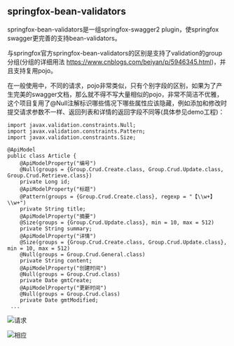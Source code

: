 ﻿## springfox-bean-validators
springfox-bean-validators是一组springfox-swagger2 plugin，使springfox swagger更完善的支持bean-validators。

与springfox官方springfox-bean-validators的区别是支持了validation的group分组(分组的详细用法 https://www.cnblogs.com/beiyan/p/5946345.html)，并且支持复用pojo。

在一般使用中，不同的请求，pojo非常类似，只有个别字段的区别，如果为了产生完美的swagger文档，那么就不得不写大量相似的pojo，非常不简洁不优雅，这个项目复用了@Null注解标识哪些情况下哪些属性应该隐藏，例如添加和修改时提交请求参数不一样、返回列表和详情的返回字段不同等(具体参见demo工程)：

```
import javax.validation.constraints.Null;
import javax.validation.constraints.Pattern;
import javax.validation.constraints.Size;

@ApiModel
public class Article {
    @ApiModelProperty("编号")
    @Null(groups = {Group.Crud.Create.class, Group.Crud.Update.class, Group.Crud.Retrieve.class})
    private Long id;
    @ApiModelProperty("标题")
    @Pattern(groups = {Group.Crud.Create.class}, regexp = "【\\w+】\\w+")
    private String title;
    @ApiModelProperty("摘要")
    @Size(groups = {Group.Crud.Update.class}, min = 10, max = 512)
    private String summary;
    @ApiModelProperty("详情")
    @Size(groups = {Group.Crud.Create.class, Group.Crud.Update.class}, min = 10, max = 512)
    @Null(groups = Group.Crud.General.class)
    private String content;
    @ApiModelProperty("创建时间")
    @Null(groups = Group.Crud.class)
    private Date gmtCreate;
    @ApiModelProperty("更新时间")
    @Null(groups = Group.Crud.class)
    private Date gmtModified;
 ...
```

![请求]()

![相应]()